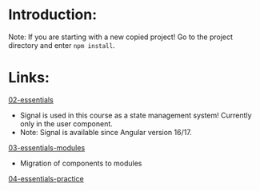 # Introduction:

Note: If you are starting with a new copied project! Go to the project directory and enter `npm install`.

# Links:

[02-essentials](https://github.com/mschwarzmueller/angular-complete-guide-course-resources/blob/main/attachments/02-essentials/01-starting-project.zip)

- Signal is used in this course as a state management system! Currently only in the user component.
- Note: Signal is available since Angular version 16/17.

[03-essentials-modules](https://github.com/mschwarzmueller/angular-complete-guide-course-resources/blob/main/attachments/03-essentials-modules/01-starting-project.zip)

- Migration of components to modules

[04-essentials-practice](https://github.com/mschwarzmueller/angular-complete-guide-course-resources/blob/main/attachments/04-essentials-practice/01-starting-project.zip)
